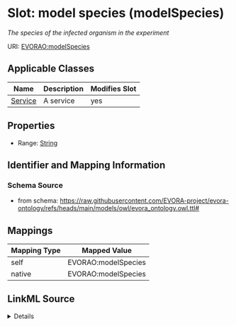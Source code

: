 

# Slot: model species (modelSpecies)


_The species of the infected organism in the experiment_





URI: [EVORAO:modelSpecies](https://raw.githubusercontent.com/EVORA-project/evora-ontology/refs/heads/main/models/owl/evora_ontology.owl.ttl#modelSpecies)



<!-- no inheritance hierarchy -->





## Applicable Classes

| Name | Description | Modifies Slot |
| --- | --- | --- |
| [Service](Service.md) | A service |  yes  |







## Properties

* Range: [String](String.md)





## Identifier and Mapping Information







### Schema Source


* from schema: https://raw.githubusercontent.com/EVORA-project/evora-ontology/refs/heads/main/models/owl/evora_ontology.owl.ttl#




## Mappings

| Mapping Type | Mapped Value |
| ---  | ---  |
| self | EVORAO:modelSpecies |
| native | EVORAO:modelSpecies |




## LinkML Source

<details>
```yaml
name: modelSpecies
description: The species of the infected organism in the experiment
title: model species
from_schema: https://raw.githubusercontent.com/EVORA-project/evora-ontology/refs/heads/main/models/owl/evora_ontology.owl.ttl#
rank: 1000
alias: modelSpecies
domain_of:
- Service
range: string
required: false
multivalued: false

```
</details>